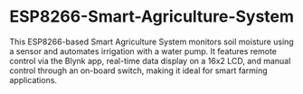 # ESP8266-Smart-Agriculture-System
This ESP8266-based Smart Agriculture System monitors soil moisture using a sensor and automates irrigation with a water pump. It features remote control via the Blynk app, real-time data display on a 16x2 LCD, and manual control through an on-board switch, making it ideal for smart farming applications.
